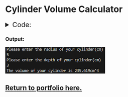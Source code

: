 # Cylinder Volume Calculator

<details>
  <summary style="font-Size: 16pt">Code:</summary>
<pre>
  <code>
  iRadius = float(input("Please enter the radius of your cylinder(cm)\n"))
  iDepth = float(input("Please enter the depth of your cylinder(cm)\n"))

  print(f"The volume of your cylinder is {round((3.14159*iRadius**2)*iDepth, 3)}cm^3")
  </code>
</pre>
</details>

### Output:
![An image containing the output of the code.](bin/CalculatorOutput.png)

## [Return to portfolio here.](README.md)
